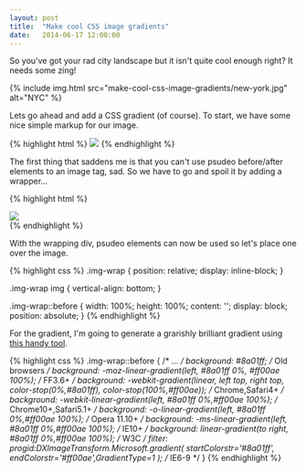 ```yaml
---
layout: post
title:  "Make cool CSS image gradients"
date:   2014-06-17 12:00:00
---
```


So you've got your rad city landscape but it isn't quite cool enough right? It needs some zing!

{% include img.html src="make-cool-css-image-gradients/new-york.jpg" alt="NYC" %}

Lets go ahead and add a CSS gradient (of course). To start, we have some nice simple markup for our image.

{% highlight html %}
<img src="new-york.jpg">
{% endhighlight %}

The first thing that saddens me is that you can't use psudeo before/after elements to an image tag, sad. So we have to go and spoil it by adding a wrapper&hellip;

{% highlight html %}
<div class="img-wrap">
  <img src="new-york.jpg">
</div>
{% endhighlight %}

With the wrapping div, psudeo elements can now be used so let's place one over the image.

{% highlight css %}
.img-wrap {
  position: relative;
  display: inline-block;
}

.img-wrap img {
  vertical-align: bottom;
}

.img-wrap::before {
  width: 100%;
  height: 100%;
  content: '';
  display: block;
  position: absolute;
}
{% endhighlight %}

For the gradient, I'm going to generate a grarishly brilliant gradient using [this handy tool](http://www.colorzilla.com/gradient-editor/).

{% highlight css %}
.img-wrap::before {
  /* ... */
  background: #8a01ff; /* Old browsers */
  background: -moz-linear-gradient(left,  #8a01ff 0%, #ff00ae 100%); /* FF3.6+ */
  background: -webkit-gradient(linear, left top, right top, color-stop(0%,#8a01ff), color-stop(100%,#ff00ae)); /* Chrome,Safari4+ */
  background: -webkit-linear-gradient(left,  #8a01ff 0%,#ff00ae 100%); /* Chrome10+,Safari5.1+ */
  background: -o-linear-gradient(left,  #8a01ff 0%,#ff00ae 100%); /* Opera 11.10+ */
  background: -ms-linear-gradient(left,  #8a01ff 0%,#ff00ae 100%); /* IE10+ */
  background: linear-gradient(to right,  #8a01ff 0%,#ff00ae 100%); /* W3C */
  filter: progid:DXImageTransform.Microsoft.gradient( startColorstr='#8a01ff', endColorstr='#ff00ae',GradientType=1 ); /* IE6-9 */
}
{% endhighlight %}


